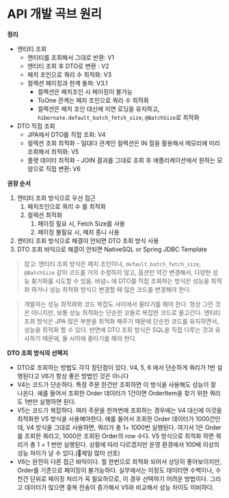 # API 개발 곡브 원리

 **정리**
 
- 엔티티 조회
  - 엔티티를 조회해서 그대로 반환: V1
  - 엔티티 조회 후 DTO로 변환 : V2
  - 페치 조인으로 쿼리 수 최적화: V3
  - 컬렉션 페이징과 한계 돌파: V3.1
    - 컬렉션은 페치조인 시 페이징이 불가능
    - ToOne 관계는 페치 조인으로 쿼리 수 최적화
    - 컬렉션은 페치 조인 대신에 지연 로딩을 유지하고, `hibernate.default_batch_fetch_size`, `@BatchSize`로 최적화
- DTO 직접 조회
  - JPA에서 DTO를 직접 조회: V4
  - 컬렉션 조회 최적화 - 일대다 관계인 컬렉션은 IN 절을 활용해서 메모리에 미리 조회해서 최적화: V5
  - 플랫 데이터 최적화 - JOIN 결과를 그대로 조회 후 애플리케이션에서 원하는 모양으로 직접 변환: V6

**권장 순서**

1. 엔티티 조회 방식으로 우선 접근
   1. 페치조인으로 쿼리 수 를 최적화
   2. 컬렉션 최적화
      1. 페이징 필요 시, Fetch Size를 사용
      2. 페이징 불필요 시, 페치 종니 사용
2. 엔티티 조회 방식으로 해결이 안되면 DTO 조회 방식 사용
3. DTO 조회 바익으로 해결이 안되면 NativeSQL or Spring JDBC Template

> 참고: 엔티티 조회 방식은 페치 조인이나, `default_batch_fetch_size`, `@BatchSize`
> 같이 코드를 거의 수정하지 않고, 옵션만 약간 변경해서, 다양한 성능 쵲거화를 시도할 수 있음. 바념ㄴ에 DTO를 직접
> 조회하는 방식은 성능을 최적화 하거나 성능 최적화 방식으 변경할 때 많은 코드를 변경해야 한다.

> 개발자는 성능 최적화와 코드 복잡도 사이에서 줄타기를 해야 한다. 항상 그런 것은 아니지만, 보통 성능 최적화는
> 단순한 코들르 복잡한 코드로 몰고간다.
> 엔티티 조회 방식은 JPA 많은 부분을 최적화 해주기 때문에 단순한 코드를 유지하면서, 성능을 최적화 할 수 있다.
> 반면에 DTO 조회 방식은 SQL을 직접 다루는 것과 유사하기 때문에, 둘 사이에 줄타기를 해야 한다.
> 

**DTO 조회 방식의 선택지**
- DTO로 조회하는 방법도 각각 장단점이 있다. V4, 5, 6 에서 단순하게 쿼리가 1번 실행된다고 V6가 항상 좋은 방법인 것은 
  아니다
- V4는 코드가 단순하다. 특정 주문 한건만 조회하면 이 방식을 사용해도 성능이 잘 나온다. 예를 들어서 조회한
  Order 데이터가 1건이면 OrderItem을 찾기 위한 쿼리도 1번만 실행하면 된다.
- V5는 코드가 복잡하다. 여러 주문을 한꺼번에 조회하는 경우에는 V4 대신에 이것을 최적화한 V5 방식을 사용해야한다.
  예를 들어서 조회한 Order 데이터가 1000건인데, V4 방식을 그대로 사용하면, 쿼리가 총 1+ 1000번 실행된다.
  여기서 1은 Order 를 조회한 쿼리고, 1000은 조회된 Order의 row 수다. V5 방식으로 최적화 하면 쿼리가
  총 1 + 1 번만 실행된다. 상황에 따라 다르겠지만 운영 환경에서 100배 이상의 성능 차이가 날 수 있다.(🌟제일 많이 선호)
- V6는 완전히 다른 접근 바익이다. 퀄 한번으로 최적화 되어서 상당히 좋아보이지만, Order를 기준으로 페이징이
  불가능하다. 실무에서는 이정도 데이터면 수백이나, 수천건 단위로 페이징 처리가 꼭 필요하므로, 이 경우 선택하기
  어려운 방법이다. 그리고 데이터가 많으면 중복 전송이 증가해서 V5와 비교해서 성능 차이도 미비하다.
  